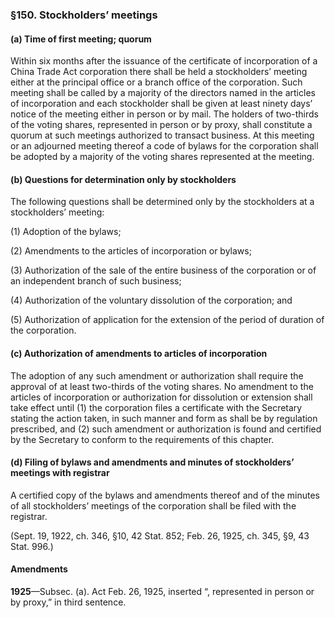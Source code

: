 ### §150. Stockholders’ meetings ###

#### (a) Time of first meeting; quorum ####

Within six months after the issuance of the certificate of incorporation of a China Trade Act corporation there shall be held a stockholders’ meeting either at the principal office or a branch office of the corporation. Such meeting shall be called by a majority of the directors named in the articles of incorporation and each stockholder shall be given at least ninety days’ notice of the meeting either in person or by mail. The holders of two-thirds of the voting shares, represented in person or by proxy, shall constitute a quorum at such meetings authorized to transact business. At this meeting or an adjourned meeting thereof a code of bylaws for the corporation shall be adopted by a majority of the voting shares represented at the meeting.

#### (b) Questions for determination only by stockholders ####

The following questions shall be determined only by the stockholders at a stockholders’ meeting:

(1) Adoption of the bylaws;

(2) Amendments to the articles of incorporation or bylaws;

(3) Authorization of the sale of the entire business of the corporation or of an independent branch of such business;

(4) Authorization of the voluntary dissolution of the corporation; and

(5) Authorization of application for the extension of the period of duration of the corporation.

#### (c) Authorization of amendments to articles of incorporation ####

The adoption of any such amendment or authorization shall require the approval of at least two-thirds of the voting shares. No amendment to the articles of incorporation or authorization for dissolution or extension shall take effect until (1) the corporation files a certificate with the Secretary stating the action taken, in such manner and form as shall be by regulation prescribed, and (2) such amendment or authorization is found and certified by the Secretary to conform to the requirements of this chapter.

#### (d) Filing of bylaws and amendments and minutes of stockholders’ meetings with registrar ####

A certified copy of the bylaws and amendments thereof and of the minutes of all stockholders’ meetings of the corporation shall be filed with the registrar.

(Sept. 19, 1922, ch. 346, §10, 42 Stat. 852; Feb. 26, 1925, ch. 345, §9, 43 Stat. 996.)

#### Amendments ####

**1925**—Subsec. (a). Act Feb. 26, 1925, inserted “, represented in person or by proxy,” in third sentence.
